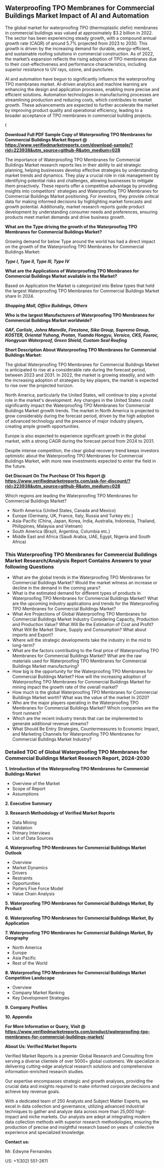 <h2>Waterproofing TPO Membranes for Commercial Buildings Market Impact of AI and Automation</h2><p>The global market for waterproofing TPO (thermoplastic olefin) membranes in commercial buildings was valued at approximately $3.2 billion in 2022. The sector has been experiencing steady growth, with a compound annual growth rate (CAGR) of around 5.7% projected from 2023 to 2030. This growth is driven by the increasing demand for durable, energy-efficient, and sustainable roofing solutions in commercial construction. As of 2022, the market’s expansion reflects the rising adoption of TPO membranes due to their cost-effectiveness and performance characteristics, including superior resistance to UV rays, ozone, and punctures.</p><p>AI and automation have begun to significantly influence the waterproofing TPO membranes market. AI-driven analytics and machine learning are enhancing the design and application processes, enabling more precise and efficient solutions. Automation technologies in manufacturing processes are streamlining production and reducing costs, which contributes to market growth. These advancements are expected to further accelerate the market by improving product quality and operational efficiency, leading to a broader acceptance of TPO membranes in commercial building projects.</p>t</p><p id="" class=""><strong>Download Full PDF Sample Copy of Waterproofing TPO Membranes for Commercial Buildings Market Report @ <a href="https://www.verifiedmarketreports.com/download-sample/?rid=223938&utm_source=github-R&utm_medium=028" target="_blank">https://www.verifiedmarketreports.com/download-sample/?rid=223938&utm_source=github-R&utm_medium=028</a></strong></p><p>The importance of&nbsp;Waterproofing TPO Membranes for Commercial Buildings Market research reports lies in their ability to aid strategic planning, helping businesses develop effective strategies by understanding market trends and dynamics. They play a crucial role in risk management by identifying potential risks and challenges, allowing businesses to mitigate them proactively. These reports offer a competitive advantage by providing insights into competitors' strategies and Waterproofing TPO Membranes for Commercial Buildings Market positioning. For investors, they provide critical data for making informed decisions by highlighting market forecasts and growth potential. Additionally, market research reports guide product development by understanding consumer needs and preferences, ensuring products meet market demands and drive business growth.</p><p><strong>What are the&nbsp;Type driving the growth of the Waterproofing TPO Membranes for Commercial Buildings Market?</strong></p><p id="" class="">Growing demand for below Type around the world has had a direct impact on the growth of the Waterproofing TPO Membranes for Commercial Buildings Market:</p><em><strong>Type I, Type II, Type III, Type IV</strong></em></p><strong>What are the&nbsp;Applications&nbsp;of Waterproofing TPO Membranes for Commercial Buildings Market available in the Market?</strong></p><p id="" class="">Based on Application the Market is categorized into Below types that held the largest Waterproofing TPO Membranes for Commercial Buildings Market share In 2024.</p><em><strong>Shopping Mall, Office Buildings, Others</strong></em></p><strong>Who is the largest Manufacturers of Waterproofing TPO Membranes for Commercial Buildings Market worldwide?</strong></p><p><em><strong>GAF, Carlisle, Johns Manville, Firestone, Sika Group, Soprema Group, KOSTER, Oriental Yuhong, Protan, Yuanda Hongyu, Versico, CKS, Fosroc, Hongyuan Waterproof, Green Shield, Custom Seal Roofing</strong></em></p><p id="" class=""><strong>Short Description About Waterproofing TPO Membranes for Commercial Buildings Market:</strong></p><p>The global Waterproofing TPO Membranes for Commercial Buildings Market is anticipated to rise at a considerable rate during the forecast period, between 2023 and 2031. In 2022, the market is growing steadily, and with the increasing adoption of strategies by key players, the market is expected to rise over the projected horizon.</p><p>North America, particularly the United States, will continue to play a pivotal role in the market's development. Any changes in the United States could significantly impact the Waterproofing TPO Membranes for Commercial Buildings Market growth trends. The market in North America is projected to grow considerably during the forecast period, driven by the high adoption of advanced technology and the presence of major industry players, creating ample growth opportunities.</p><p>Europe is also expected to experience significant growth in the global market, with a strong CAGR during the forecast period from 2024 to 2031.</p><p>Despite intense competition, the clear global recovery trend keeps investors optimistic about the Waterproofing TPO Membranes for Commercial Buildings Market, with more new investments expected to enter the field in the future.</p><p id="" class=""><strong>Get Discount On The Purchase Of This Report @ <a href="https://www.verifiedmarketreports.com/ask-for-discount/?rid=223938&utm_source=github-R&utm_medium=028" target="_blank">https://www.verifiedmarketreports.com/ask-for-discount/?rid=223938&utm_source=github-R&utm_medium=028</a></strong></p>Which regions are leading the Waterproofing TPO Membranes for Commercial Buildings Market?</p><ul><li>North America (United States, Canada and Mexico)</li><li>Europe (Germany, UK, France, Italy, Russia and Turkey etc.)</li><li>Asia-Pacific (China, Japan, Korea, India, Australia, Indonesia, Thailand, Philippines, Malaysia and Vietnam)</li><li>South America (Brazil, Argentina, Columbia etc.)</li><li>Middle East and Africa (Saudi Arabia, UAE, Egypt, Nigeria and South Africa)</li></ul><h3 id="" class="">This Waterproofing TPO Membranes for Commercial Buildings Market Research/Analysis Report Contains Answers to your following Questions</h3><ul><li>What are the global trends in the Waterproofing TPO Membranes for Commercial Buildings Market? Would the market witness an increase or decline in the demand in the coming years?</li><li>What is the estimated demand for different types of products in Waterproofing TPO Membranes for Commercial Buildings Market? What are the upcoming industry applications and trends for the Waterproofing TPO Membranes for Commercial Buildings Market?</li><li>What Are Projections of Global Waterproofing TPO Membranes for Commercial Buildings Market Industry Considering Capacity, Production and Production Value? What Will Be the Estimation of Cost and Profit? What Will Be Market Share, Supply and Consumption? What about imports and Export?</li><li>Where will the strategic developments take the industry in the mid to long-term?</li><li>What are the factors contributing to the final price of Waterproofing TPO Membranes for Commercial Buildings Market? What are the raw materials used for Waterproofing TPO Membranes for Commercial Buildings Market manufacturing?</li><li>How big is the opportunity for the Waterproofing TPO Membranes for Commercial Buildings Market? How will the increasing adoption of Waterproofing TPO Membranes for Commercial Buildings Market for mining impact the growth rate of the overall market?</li><li>How much is the global Waterproofing TPO Membranes for Commercial Buildings Market worth? What was the value of the market In 2020?</li><li>Who are the major players operating in the Waterproofing TPO Membranes for Commercial Buildings Market? Which companies are the front runners?</li><li>Which are the recent industry trends that can be implemented to generate additional revenue streams?</li><li>What Should Be Entry Strategies, Countermeasures to Economic Impact, and Marketing Channels for Waterproofing TPO Membranes for Commercial Buildings Market Industry?</li></ul><h3 id="" class="">Detailed TOC of Global Waterproofing TPO Membranes for Commercial Buildings Market Research Report, 2024-2030</h3><p id="" class=""><strong>1. Introduction of the Waterproofing TPO Membranes for Commercial Buildings Market</strong></p><ul><li>Overview of the Market</li><li>Scope of Report</li><li>Assumptions</li></ul><p id="" class=""><strong>2. Executive Summary</strong></p><p id="" class=""><strong>3. Research Methodology of Verified Market Reports</strong></p><ul><li>Data Mining</li><li>Validation</li><li>Primary Interviews</li><li>List of Data Sources</li></ul><p id="" class=""><strong>4. Waterproofing TPO Membranes for Commercial Buildings Market Outlook</strong></p><ul><li>Overview</li><li>Market Dynamics</li><li>Drivers</li><li>Restraints</li><li>Opportunities</li><li>Porters Five Force Model</li><li>Value Chain Analysis</li></ul><p id="" class=""><strong>5. Waterproofing TPO Membranes for Commercial Buildings Market, By Product</strong></p><p id="" class=""><strong>6. Waterproofing TPO Membranes for Commercial Buildings Market, By Application</strong></p><p id="" class=""><strong>7. Waterproofing TPO Membranes for Commercial Buildings Market, By Geography</strong></p><ul><li>North America</li><li>Europe</li><li>Asia Pacific</li><li>Rest of the World</li></ul><p id="" class=""><strong>8. Waterproofing TPO Membranes for Commercial Buildings Market Competitive Landscape</strong></p><ul><li>Overview</li><li>Company Market Ranking</li><li>Key Development Strategies</li></ul><p id="" class=""><strong>9. Company Profiles</strong></p><p id="" class=""><strong>10. Appendix</strong></p><p id="" class=""><strong>For More Information or Query, Visit @ <a href="https://www.verifiedmarketreports.com/product/waterproofing-tpo-membranes-for-commercial-buildings-market/" target="_blank">https://www.verifiedmarketreports.com/product/waterproofing-tpo-membranes-for-commercial-buildings-market/</a></strong></p><p id="" class=""><strong>About Us: Verified Market Reports</strong></p><p id="" class="">Verified Market Reports is a premier Global Research and Consulting firm serving a diverse clientele of over 5000+ global customers. We specialize in delivering cutting-edge analytical research solutions and comprehensive information-enriched research studies.</p><p id="" class="">Our expertise encompasses strategic and growth analyses, providing the crucial data and insights required to make informed corporate decisions and achieve key revenue goals.</p><p id="" class="">With a dedicated team of 250 Analysts and Subject Matter Experts, we excel in data collection and governance, utilizing advanced industrial techniques to gather and analyze data across more than 25,000 high-impact and niche markets. Our analysts are adept at integrating modern data collection methods with superior research methodologies, ensuring the production of precise and insightful research based on years of collective experience and specialized knowledge.</p><p id="" class=""><strong>Contact us:</strong></p><p id="" class="">Mr. Edwyne Fernandes</p><p id="" class="">US: +1(302) 551-2611</p>